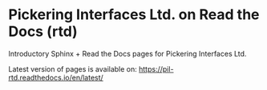 # Pickering Interfaces Ltd. on Read the Docs (rtd)

Introductory Sphinx + Read the Docs pages for Pickering Interfaces Ltd.


Latest version of pages is available on: https://pil-rtd.readthedocs.io/en/latest/


